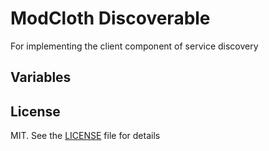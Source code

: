 # ModCloth Discoverable

For implementing the client component of service discovery

## Variables


## License

MIT.  See the [LICENSE](LICENSE) file for details

